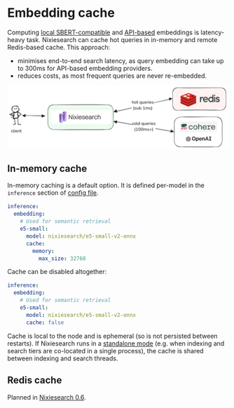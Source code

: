 # Embedding cache

Computing [local SBERT-compatible](sbert.md) and [API-based](openai.md) embeddings is latency-heavy task. Nixiesearch can cache hot queries in in-memory and remote Redis-based cache. This approach:

* minimises end-to-end search latency, as query embedding can take up to 300ms for API-based embedding providers.
* reduces costs, as most frequent queries are never re-embedded.

![embed cache diagram](../../../img/embed-cache.png)

## In-memory cache

In-memory caching is a default option. It is defined per-model in the `inference` section of [config file](../../../reference/config.md#embedding-models).

```yaml
inference:
  embedding:
    # Used for semantic retrieval
    e5-small:
      model: nixiesearch/e5-small-v2-onnx
      cache:
        memory:
          max_size: 32768
```

Cache can be disabled altogether:

```yaml
inference:
  embedding:
    # Used for semantic retrieval
    e5-small:
      model: nixiesearch/e5-small-v2-onnx
      cache: false
```

Cache is local to the node and is ephemeral (so is not persisted between restarts). If Nixiesearch runs in a [standalone mode](../../../deployment/standalone.md) (e.g. when indexing and search tiers are co-located in a single process), the cache is shared between indexing and search threads. 

## Redis cache

Planned in [Nixiesearch 0.6](https://github.com/nixiesearch/nixiesearch/issues/503). 